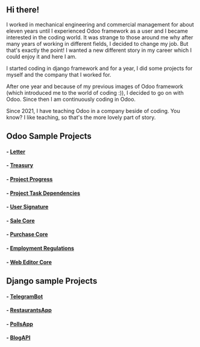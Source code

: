 ## Hi there!

I worked in mechanical engineering and commercial management for about eleven years until I experienced Odoo framework as a user and I became interested in the coding world. It was strange to those around me why after many years of working in different fields, I decided to change my job. But that's exactly the point! I wanted a new different story in my career which I could enjoy it and here I am.

I started coding in django framework and for a year, I did some projects for myself and the company that I worked for.

After one year and because of my previous images of Odoo framework (which introduced me to the world of coding :)), I decided to go on with Odoo. Since then I am continuously coding in Odoo.

Since 2021, I have teaching Odoo in a company beside of coding. You know? I like teaching, so that's the more lovely part of story.

## Odoo Sample Projects
#### - [Letter](https://github.com/PilaPont/Letter)

#### - [Treasury](https://github.com/PilaPont/Treasury)

#### - [Project Progress](https://github.com/PilaPont/Project-Progress)

#### - [Project Task Dependencies](https://github.com/PilaPont/Project-Task-Dependencies)

#### - [User Signature](https://github.com/PilaPont/User-Signature)

#### - [Sale Core](https://github.com/PilaPont/Sale-Core)

#### - [Purchase Core](https://github.com/PilaPont/Purchase-Core)

#### - [Employment Regulations](https://github.com/PilaPont/Employment-Regulations)

#### - [Web Editor Core](https://github.com/PilaPont/Web-Editor-Core)



## Django sample Projects

#### - [TelegramBot](https://github.com/PilaPont/TelegramBot)

#### - [RestaurantsApp](https://github.com/PilaPont/RestaurantsApp)

#### - [PollsApp](https://github.com/PilaPont/PollsApp)

#### - [BlogAPI](https://github.com/PilaPont/blog)


<!--
**PilaPont/PilaPont** is a ✨ _special_ ✨ repository because its `README.md` (this file) appears on your GitHub profile.

Here are some ideas to get you started:

- 🔭 I’m currently working on ...
- 🌱 I’m currently learning ...
- 👯 I’m looking to collaborate on ...
- 🤔 I’m looking for help with ...
- 💬 Ask me about ...
- 📫 How to reach me: ...
- 😄 Pronouns: ...
- ⚡ Fun fact: ...
-->
